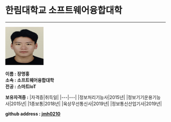 # 한림대학교 소프트웨어융합대학
---
<img src = 증명사진.jpg height = 120 width = 120> 

  
**이름 : 장명홍**   
**소속 : 소프트웨어융합대학**   
**전공 : 스마트IoT**

**보유자격증 :**
|자격증|취득일|
|---|---|
|정보처리기능사|2015년|
|정보기기운용기능사|2015년|
|1종보통|2018년|
|육상무선통신사|2019년|
|정보통신산업기사|2019년|

**github address : [jmh0210][github]**

[github]:http://github.com/jmh0210
